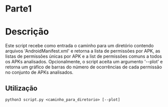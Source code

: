 # Parte1
# Descrição
Este script recebe como entrada o caminho para um diretório contendo arquivos 'AndroidManifest.xml' e retorna a lista de permissões por APK, as listas de permissões únicas por APK e a list de permissões comuns a todos os APKs analisados. 
Opcionalmente, o script aceita um argumento '--plot' e retorna um gráfico de barras do número de ocorrências de cada permissão no conjunto de APKs analisados.

## Utilização
```
python3 script.py <caminho_para_diretorio> [--plot]
```
